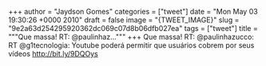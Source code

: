 
+++
author = "Jaydson Gomes"
categories = ["tweet"]
date = "Mon May 03 19:30:26 +0000 2010"
draft = false
image = "{TWEET_IMAGE}"
slug = "9e2a63d254295920362dc069c07d8b06dfb027ea"
tags = ["tweet"]
title = """Que massa! RT: @paulinhaz..."""
+++
Que massa! RT: @paulinhazucco: RT @g1tecnologia: Youtube poderá permitir que usuários cobrem por seus vídeos http://bit.ly/9DQOys
